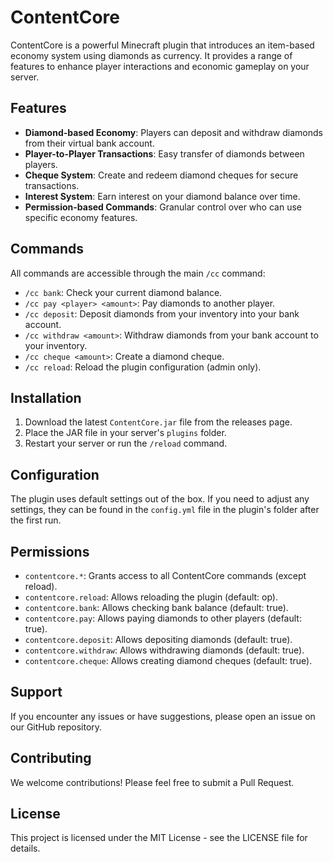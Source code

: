 # ContentCore

ContentCore is a powerful Minecraft plugin that introduces an item-based economy system using diamonds as currency. It provides a range of features to enhance player interactions and economic gameplay on your server.

## Features

- **Diamond-based Economy**: Players can deposit and withdraw diamonds from their virtual bank account.
- **Player-to-Player Transactions**: Easy transfer of diamonds between players.
- **Cheque System**: Create and redeem diamond cheques for secure transactions.
- **Interest System**: Earn interest on your diamond balance over time.
- **Permission-based Commands**: Granular control over who can use specific economy features.

## Commands

All commands are accessible through the main `/cc` command:

- `/cc bank`: Check your current diamond balance.
- `/cc pay <player> <amount>`: Pay diamonds to another player.
- `/cc deposit`: Deposit diamonds from your inventory into your bank account.
- `/cc withdraw <amount>`: Withdraw diamonds from your bank account to your inventory.
- `/cc cheque <amount>`: Create a diamond cheque.
- `/cc reload`: Reload the plugin configuration (admin only).

## Installation

1. Download the latest `ContentCore.jar` file from the releases page.
2. Place the JAR file in your server's `plugins` folder.
3. Restart your server or run the `/reload` command.

## Configuration

The plugin uses default settings out of the box. If you need to adjust any settings, they can be found in the `config.yml` file in the plugin's folder after the first run.

## Permissions

- `contentcore.*`: Grants access to all ContentCore commands (except reload).
- `contentcore.reload`: Allows reloading the plugin (default: op).
- `contentcore.bank`: Allows checking bank balance (default: true).
- `contentcore.pay`: Allows paying diamonds to other players (default: true).
- `contentcore.deposit`: Allows depositing diamonds (default: true).
- `contentcore.withdraw`: Allows withdrawing diamonds (default: true).
- `contentcore.cheque`: Allows creating diamond cheques (default: true).

## Support

If you encounter any issues or have suggestions, please open an issue on our GitHub repository.

## Contributing

We welcome contributions! Please feel free to submit a Pull Request.

## License

This project is licensed under the MIT License - see the LICENSE file for details.
